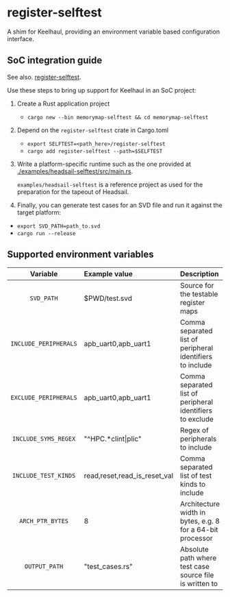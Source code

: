 # register-selftest

A shim for Keelhaul, providing an environment variable based configuration interface.

## SoC integration guide

See also. [register-selftest](./register-selftest/README.md).

Use these steps to bring up support for Keelhaul in an SoC project:

1. Create a Rust application project
    - `cargo new --bin memorymap-selftest && cd memorymap-selftest`
2. Depend on the `register-selftest` crate in Cargo.toml
    - `export SELFTEST=<path_here>/register-selftest`
    - `cargo add register-selftest --path=$SELFTEST`
3. Write a platform-specific runtime such as the one provided at [./examples/headsail-selftest/src/main.rs](./examples/headsail-selftest/src/main.rs).

    `examples/headsail-selftest` is a reference project as used for the preparation for the tapeout of Headsail.

4. Finally, you can  generate test cases for an SVD file and run it against the target platform:

- `export SVD_PATH=path_to.svd`
- `cargo run --release`

## Supported environment variables

| Variable              | Example value       | Description                          |
| :-:                   | :-                  | :-                                   |
| `SVD_PATH`            | $PWD/test.svd       | Source for the testable register maps |
| `INCLUDE_PERIPHERALS` | apb_uart0,apb_uart1 | Comma separated list of peripheral identifiers to include |
| `EXCLUDE_PERIPHERALS` | apb_uart0,apb_uart1 | Comma separated list of peripheral identifiers to exclude |
| `INCLUDE_SYMS_REGEX`  | "^HPC.*clint\|plic"  | Regex of peripherals to include |
| `INCLUDE_TEST_KINDS`  | read,reset,read_is_reset_val | Comma separated list of test kinds to include |
| `ARCH_PTR_BYTES`      | 8                   | Architecture width in bytes, e.g. 8 for a 64-bit processor |
| `OUTPUT_PATH`         | "test_cases.rs"     | Absolute path where test case source file is written to |
